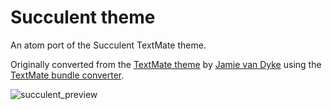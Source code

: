 # Succulent theme

An atom port of the Succulent TextMate theme.

Originally converted from the [TextMate theme](http://jamievandyke-blog-assets.s3.amazonaws.com/Succulent.tmTheme) by [Jamie van Dyke](http://fearoffish.com) using the [TextMate bundle converter](http://atom.io/docs/latest/converting-a-text-mate-theme).

![succulent_preview](https://f.cloud.github.com/assets/3620502/2327658/650c0694-a3f2-11e3-9133-10b6580d1190.png)

